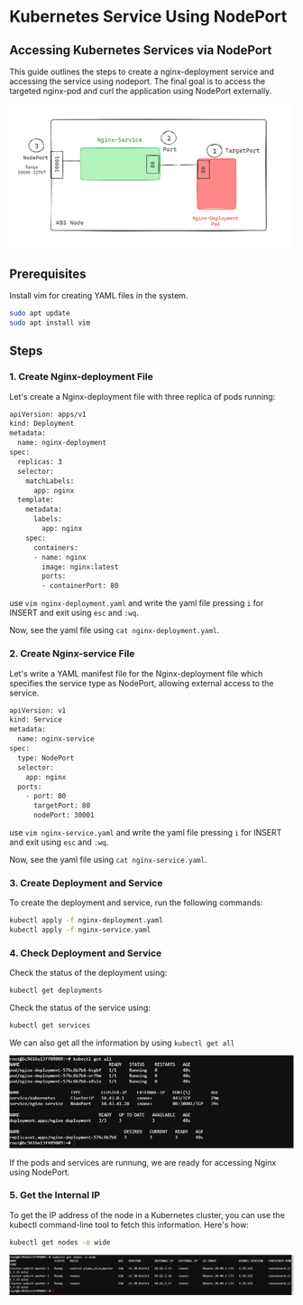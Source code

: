 # Kubernetes Service Using NodePort

## Accessing Kubernetes Services via NodePort

This guide outlines the steps to create a nginx-deployment service and accessing the service using nodeport. The final goal is to access the targeted nginx-pod and curl the application using NodePort externally.

![alt text](Nodeport-img.PNG)

## Prerequisites

Install vim for creating YAML files in the system.

```bash
sudo apt update
sudo apt install vim
```

## Steps

### 1. Create Nginx-deployment File

Let's create a Nginx-deployment file with three replica of pods running:

```bash
apiVersion: apps/v1
kind: Deployment
metadata:
  name: nginx-deployment
spec:
  replicas: 3
  selector:
    matchLabels:
      app: nginx
  template:
    metadata:
      labels:
        app: nginx
    spec:
      containers:
      - name: nginx
        image: nginx:latest
        ports:
        - containerPort: 80
```

use ``vim nginx-deployment.yaml`` and write the yaml file pressing ``i`` for INSERT and exit using ``esc`` and ``:wq``.

Now, see the yaml file using ``cat nginx-deployment.yaml``.

### 2. Create Nginx-service File

Let's write a YAML manifest file for the Nginx-deployment file which specifies the service type as NodePort, allowing external access to the service.

```bash
apiVersion: v1
kind: Service
metadata:
  name: nginx-service
spec:
  type: NodePort
  selector:
    app: nginx
  ports:
    - port: 80
      targetPort: 80
      nodePort: 30001
```
use ``vim nginx-service.yaml`` and write the yaml file pressing ``i`` for INSERT and exit using ``esc`` and ``:wq``.

Now, see the yaml file using ``cat nginx-service.yaml``.

### 3. Create Deployment and Service

To create the deployment and service, run the following commands:

```bash
kubectl apply -f nginx-deployment.yaml
kubectl apply -f nginx-service.yaml
```

### 4. Check Deployment and Service

Check the status of the deployment using:

```bash
kubectl get deployments
```

Check the status of the service using:

```bash
kubectl get services
```

We can also get all the information by using ``kubectl get all``

![alt text](Get-all.PNG)

If the pods and services are runnung, we are ready for accessing Nginx using NodePort.

### 5. Get the Internal IP

To get the IP address of the node in a Kubernetes cluster, you can use the kubectl command-line tool to fetch this information. Here's how:

```bash
kubectl get nodes -o wide
```

![alt text](internal-ip.PNG)
